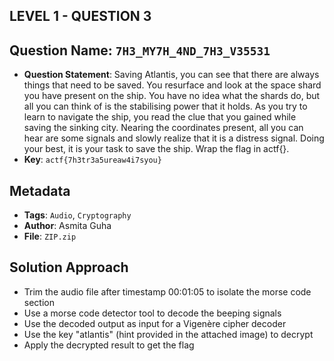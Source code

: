 ## LEVEL 1 - QUESTION 3

## Question Name: `7H3_MY7H_4ND_7H3_V35531`

- **Question Statement**: Saving Atlantis, you can see that there are always things that need to be saved. You resurface and look at the space shard you have present on the ship. You have no idea what the shards do, but all you can think of is the stabilising power that it holds. As you try to learn to navigate the ship, you read the clue that you gained while saving the sinking city. Nearing the coordinates present, all you can hear are some signals and slowly realize that it is a distress signal. Doing your best, it is your task to save the ship. Wrap the flag in actf{}.
- **Key**: `actf{7h3tr3a5ureaw4i7syou}`

## Metadata
- **Tags**: `Audio`, `Cryptography`
- **Author**: Asmita Guha
- **File**: `ZIP.zip`

## Solution Approach
- Trim the audio file after timestamp 00:01:05 to isolate the morse code section
- Use a morse code detector tool to decode the beeping signals
- Use the decoded output as input for a Vigenère cipher decoder
- Use the key "atlantis" (hint provided in the attached image) to decrypt
- Apply the decrypted result to get the flag
